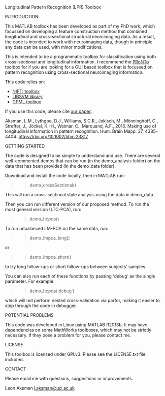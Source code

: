 Longitudinal Pattern Recognition (LPR) Toolbox

INTRODUCTION

This MATLAB toolbox has been developed as part of my PhD work, which focussed on developing a 
feature construction method that combined longitudinal and cross-sectional structural neuroimaging data. 
As a result, the code is intended to work with neuroimaging data, though in principle any data can be used, with minor modifications. 

This is intended to be a programmatic toolbox for classification using both cross-sectional and longitudinal information. I recommend the [PRoNTo](http://www.mlnl.cs.ucl.ac.uk/pronto/) toolbox for if you are looking for a GUI based toolbox that is focussed on pattern recognition using cross-sectional neuroimaging information. 

This code relies on:

- [NIFTI toolbox](http://uk.mathworks.com/matlabcentral/fileexchange/8797-tools-for-nifti-and-analyze-image)
- [LIBSVM library](https://www.csie.ntu.edu.tw/~cjlin/libsvm/)
- [GPML toolbox](http://www.gaussianprocess.org/gpml/code/matlab/doc/)

If you use this code, please cite [our paper](https://doi.org/10.1002/hbm.23317):

Aksman, L.M., Lythgoe, D.J., Williams, S.C.R., Jokisch, M., Mönninghoff, C., Streffer, J., Jöckel, K.-H., Weimar, C., Marquand, A.F., 2016. Making use of longitudinal information in pattern recognition. Hum. Brain Mapp. 37, 4385–4404. https://doi.org/10.1002/hbm.23317


GETTING STARTED 

The code is designed to be simple to understand and use. 
There are several well-commented demos that can be run (in the demo_analysis folder) on the data that has been provided 
(in the demo_data folder). 

Download and install the code locally, then in MATLAB run:

>> demo_crossSectional() 

This will run a cross-sectional style analysis using the data in demo_data

Then you can run different version of our proposed method.
To run the most general version (LTC-PCA), run:

>> demo_ltcpca()

To run unbalanced LM-PCA on the same data, run:

>> demo_lmpca_long()

or

>> demo_lmpca_short()

to try long follow-ups or short follow-ups between subjects' samples.

You can also run each of these functions by passing 'debug' as the single parameter.
For example:

>> demo_ltcpca('debug')

which will not perform nested cross-validation via parfor, 
making it easier to step through the code in debugger.


POTENTIAL PROBLEMS

This code was developed in Linux using MATLAB R2013b. 
It may have dependencies on some MathWorks toolboxes, which may not be strictly necessary. 
If they pose a problem for you, please contact me.


LICENSE

This toolbox is licensed under GPLv3. Please see the LICENSE.txt file included.


CONTACT

Please email me with questions, suggestions or improvements.

Leon Aksman
l.aksman@ucl.ac.uk
